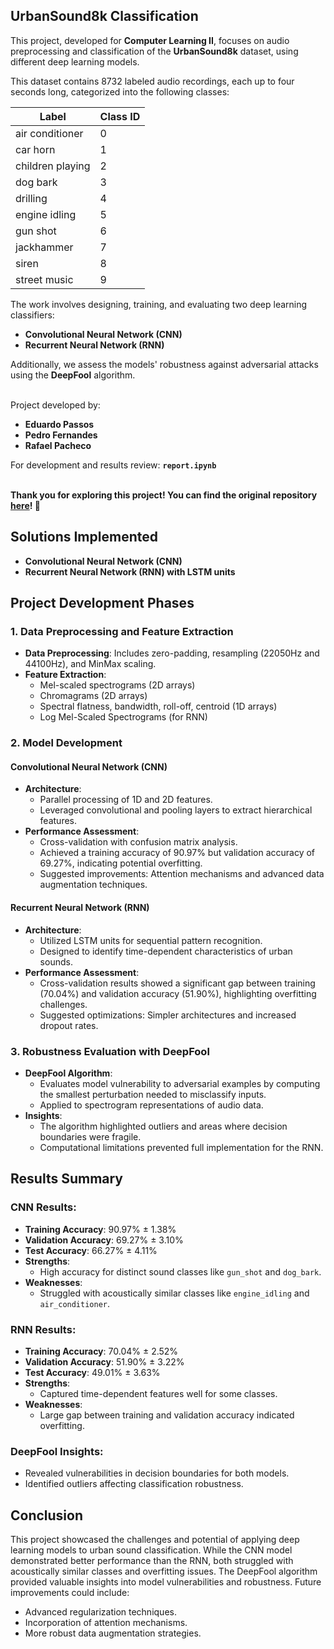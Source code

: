 ## UrbanSound8k Classification

This project, developed for **Computer Learning II**, focuses on audio preprocessing and classification of the **UrbanSound8k** dataset, using different deep learning models.

This dataset contains 8732 labeled audio recordings, each up to four seconds long, categorized into the following classes:

| Label              | Class ID |
|--------------------|----------|
| air conditioner    | 0        |
| car horn           | 1        |
| children playing   | 2        |
| dog bark           | 3        |
| drilling           | 4        |
| engine idling      | 5        |
| gun shot           | 6        |
| jackhammer         | 7        |
| siren              | 8        |
| street music       | 9        |

The work involves designing, training, and evaluating two deep learning classifiers:
- **Convolutional Neural Network (CNN)**
- **Recurrent Neural Network (RNN)**

Additionally, we assess the models' robustness against adversarial attacks using the **DeepFool** algorithm.

\
Project developed by:

 - **Eduardo Passos**
 - **Pedro Fernandes**
 - **Rafael Pacheco**
 
For development and results review: **`report.ipynb`**

\
**Thank you for exploring this project! You can find the original repository [here](https://github.com/pmgfernandes04/Urban-Sounds-Classification.git)! 🚀**



## Solutions Implemented
- **Convolutional Neural Network (CNN)**
- **Recurrent Neural Network (RNN) with LSTM units**



## Project Development Phases
### 1. **Data Preprocessing and Feature Extraction**
- **Data Preprocessing**: Includes zero-padding, resampling (22050Hz and 44100Hz), and MinMax scaling.
- **Feature Extraction**:
  - Mel-scaled spectrograms (2D arrays)
  - Chromagrams (2D arrays)
  - Spectral flatness, bandwidth, roll-off, centroid (1D arrays)
  - Log Mel-Scaled Spectrograms (for RNN)

### 2. **Model Development**
#### **Convolutional Neural Network (CNN)**
- **Architecture**:
  - Parallel processing of 1D and 2D features.
  - Leveraged convolutional and pooling layers to extract hierarchical features.
- **Performance Assessment**:
  - Cross-validation with confusion matrix analysis.
  - Achieved a training accuracy of 90.97% but validation accuracy of 69.27%, indicating potential overfitting.
  - Suggested improvements: Attention mechanisms and advanced data augmentation techniques.

#### **Recurrent Neural Network (RNN)**
- **Architecture**:
  - Utilized LSTM units for sequential pattern recognition.
  - Designed to identify time-dependent characteristics of urban sounds.
- **Performance Assessment**:
  - Cross-validation results showed a significant gap between training (70.04%) and validation accuracy (51.90%), highlighting overfitting challenges.
  - Suggested optimizations: Simpler architectures and increased dropout rates.

### 3. **Robustness Evaluation with DeepFool**
- **DeepFool Algorithm**:
  - Evaluates model vulnerability to adversarial examples by computing the smallest perturbation needed to misclassify inputs.
  - Applied to spectrogram representations of audio data.
- **Insights**:
  - The algorithm highlighted outliers and areas where decision boundaries were fragile.
  - Computational limitations prevented full implementation for the RNN.



## Results Summary
### CNN Results:
- **Training Accuracy**: 90.97% ± 1.38%
- **Validation Accuracy**: 69.27% ± 3.10%
- **Test Accuracy**: 66.27% ± 4.11%
- **Strengths**:
  - High accuracy for distinct sound classes like `gun_shot` and `dog_bark`.
- **Weaknesses**:
  - Struggled with acoustically similar classes like `engine_idling` and `air_conditioner`.

### RNN Results:
- **Training Accuracy**: 70.04% ± 2.52%
- **Validation Accuracy**: 51.90% ± 3.22%
- **Test Accuracy**: 49.01% ± 3.63%
- **Strengths**:
  - Captured time-dependent features well for some classes.
- **Weaknesses**:
  - Large gap between training and validation accuracy indicated overfitting.

### DeepFool Insights:
- Revealed vulnerabilities in decision boundaries for both models.
- Identified outliers affecting classification robustness.


## Conclusion
This project showcased the challenges and potential of applying deep learning models to urban sound classification. While the CNN model demonstrated better performance than the RNN, both struggled with acoustically similar classes and overfitting issues. The DeepFool algorithm provided valuable insights into model vulnerabilities and robustness. Future improvements could include:
- Advanced regularization techniques.
- Incorporation of attention mechanisms.
- More robust data augmentation strategies.
